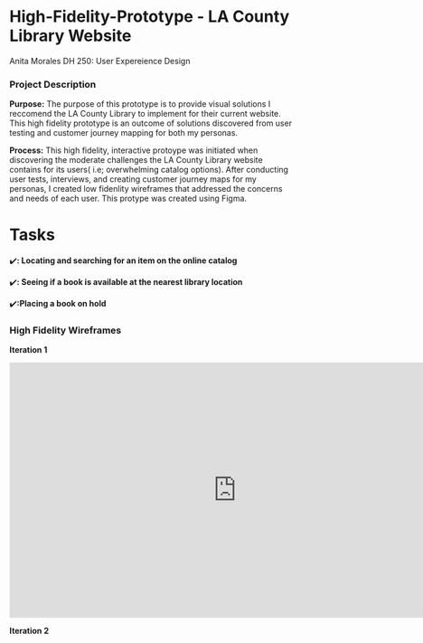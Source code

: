# High-Fidelity-Prototype - LA County Library Website
Anita Morales
DH 250: User Expereience Design

### Project Description ###
**Purpose:** The purpose of this prototype is to provide visual solutions I reccomend the LA County Library to implement for their current website. This high fidelity prototype is an outcome of solutions discovered from user testing and customer journey mapping for both my personas.

**Process:** This high fidelity, interactive protoype was initiated when discovering the moderate challenges the LA County Library website contains for its users( i.e; overwhelming catalog options). After conducting user tests, interviews, and creating customer journey maps for my personas, I created low fidenlity wireframes that addressed the concerns and needs of each user. This protype was created using Figma.

# Tasks #
:heavy_check_mark:**: Locating and searching for an item on the online catalog**

:heavy_check_mark:**: Seeing if a book is available at the nearest library location**

:heavy_check_mark:**:Placing a book on hold**

### High Fidelity Wireframes ###
**Iteration 1**

<iframe style="border: 1px solid rgba(0, 0, 0, 0.1);" width="800" height="450" src="https://www.figma.com/embed?embed_host=share&url=https%3A%2F%2Fwww.figma.com%2Ffile%2F6R3jDsG5hcAloUtvGgtAc2%2FLA-County-Library%3Fnode-id%3D0%253A1" allowfullscreen></iframe>

**Iteration 2**
